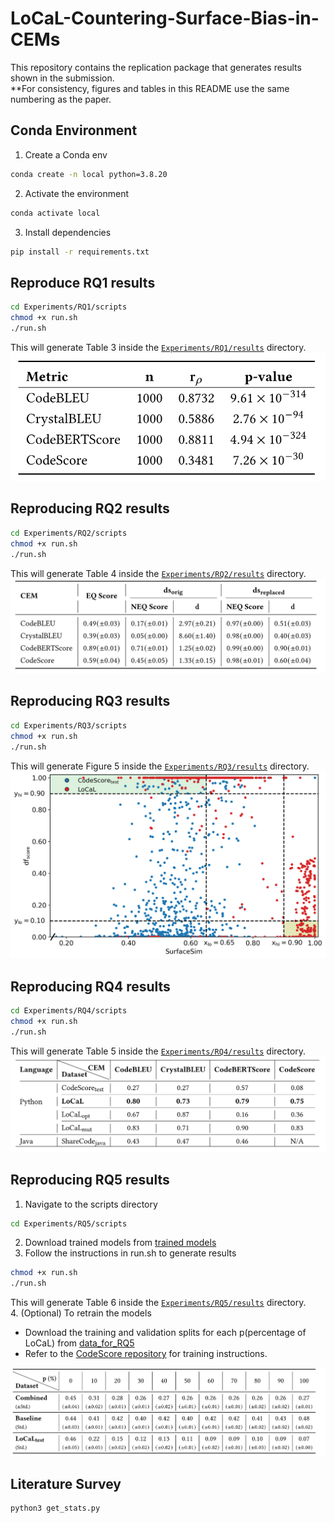 # LoCaL-Countering-Surface-Bias-in-CEMs
This repository contains the replication package that generates results shown in the submission.
<br>**For consistency, figures and tables in this README use the same numbering as the paper.</br>
## Conda Environment
1. Create a Conda env
```bash
conda create -n local python=3.8.20
```
2. Activate the environment
```bash
conda activate local
```
3. Install dependencies
```bash
pip install -r requirements.txt
```
## Reproduce RQ1 results
```bash
cd Experiments/RQ1/scripts
chmod +x run.sh
./run.sh
```
This will generate Table 3 inside the [`Experiments/RQ1/results`](Experiments/RQ1/results) directory.
![Table 3 — RQ1 results](assets/table_3.png)

## Reproducing RQ2 results
```bash
cd Experiments/RQ2/scripts
chmod +x run.sh
./run.sh
```
This will generate Table 4 inside the [`Experiments/RQ2/results`](Experiments/RQ2/results) directory.
![Table 4 — RQ2 results](assets/table_4.png)

## Reproducing RQ3 results
```bash
cd Experiments/RQ3/scripts
chmod +x run.sh
./run.sh
```
This will generate Figure 5 inside the [`Experiments/RQ3/results`](Experiments/RQ3/results) directory.
![Figure 5 — RQ3_results](assets/scatter_plot.png)

## Reproducing RQ4 results
```bash
cd Experiments/RQ4/scripts
chmod +x run.sh
./run.sh
```
This will generate Table 5 inside the [`Experiments/RQ4/results`](Experiments/RQ4/results) directory.
![Table 5 — RQ4 results](assets/table_5.png)

## Reproducing RQ5 results
1. Navigate to the scripts directory
```bash
cd Experiments/RQ5/scripts
```
2. Download trained models from [trained models](https://zenodo.org/records/17139161?preview=1&token=eyJhbGciOiJIUzUxMiJ9.eyJpZCI6ImVlOTg3NjkzLTEwYzktNDYyMy1hNDQzLTA4ZmJkYTEwMjkzZiIsImRhdGEiOnt9LCJyYW5kb20iOiJjZjk5YTc0NTE1M2U0MDkyZGRkNWUwNmNiNmJjMzEyMiJ9.ybNeG0zu_Wv32PHgHQtwLl_HCuVevXiRwOS_ewEsFcXDNbxKUxaZFKK0hcePTxUww3Yc4eUTi8vXTSC026R93g)
3. Follow the instructions in run.sh to generate results
```bash
chmod +x run.sh
./run.sh
```
This will generate Table 6 inside the [`Experiments/RQ5/results`](Experiments/RQ5/results) directory. <br>
4. (Optional) To retrain the models 
  - Download the training and validation splits for each p(percentage of LoCaL) from [data_for_RQ5](https://zenodo.org/records/17139161?preview=1&token=eyJhbGciOiJIUzUxMiJ9.eyJpZCI6ImVlOTg3NjkzLTEwYzktNDYyMy1hNDQzLTA4ZmJkYTEwMjkzZiIsImRhdGEiOnt9LCJyYW5kb20iOiJjZjk5YTc0NTE1M2U0MDkyZGRkNWUwNmNiNmJjMzEyMiJ9.ybNeG0zu_Wv32PHgHQtwLl_HCuVevXiRwOS_ewEsFcXDNbxKUxaZFKK0hcePTxUww3Yc4eUTi8vXTSC026R93g)
  - Refer to the [CodeScore repository](https://github.com/Dingjz/CodeScore) for training instructions.

![Table 6 — RQ5 results](assets/table_6.png)

## Literature Survey
``` bash
python3 get_stats.py
```
